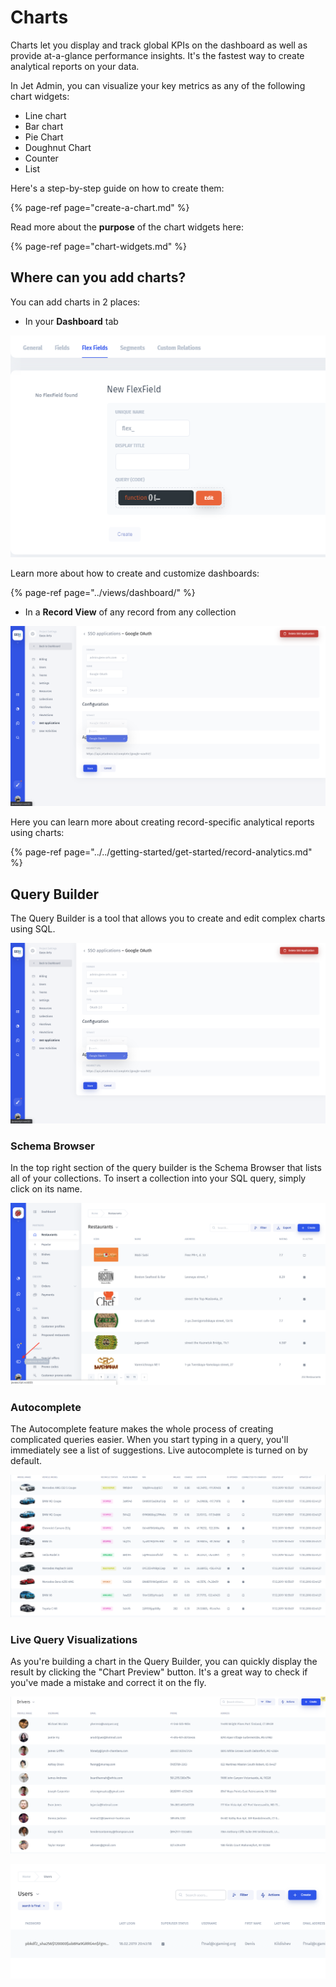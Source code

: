 # Charts

Charts let you display and track global KPIs on the dashboard as well as provide at-a-glance performance insights. It's the fastest way to create analytical reports on your data. 

In Jet Admin, you can visualize your key metrics as any of the following chart widgets:

* Line chart
* Bar chart
* Pie Chart
* Doughnut Chart
* Counter
* List

Here's a step-by-step guide on how to create them:

{% page-ref page="create-a-chart.md" %}

Read more about the **purpose** of the chart widgets here:

{% page-ref page="chart-widgets.md" %}

## Where can you add charts?

You can add charts in 2 places:

* In your **Dashboard** tab

![](../../.gitbook/assets/image%20%28255%29.png)

Learn more about how to create and customize dashboards: 

{% page-ref page="../views/dashboard/" %}

* In a **Record View** of any record from any collection

![](../../.gitbook/assets/image%20%2826%29.png)

Here you can learn more about creating record-specific analytical reports using charts:

{% page-ref page="../../getting-started/get-started/record-analytics.md" %}

## Query Builder

The Query Builder is a tool that allows you to create and edit complex charts using SQL. 

![](../../.gitbook/assets/image%20%2845%29.png)

### Schema Browser <a id="Schema-Browser"></a>

In the top right section of the query builder is the Schema Browser that lists all of your collections. To insert a collection into your SQL query, simply click on its name. 

![](../../.gitbook/assets/image%20%28107%29.png)

### Autocomplete <a id="Auto-Complete"></a>

The Autocomplete feature makes the whole process of creating complicated queries easier. When you start typing in a query, you'll immediately see a list of suggestions. Live autocomplete is turned on by default. 

![](../../.gitbook/assets/image%20%28274%29.png)

### Live Query Visualizations <a id="3-Add-Visualizations"></a>

As you're building a chart in the Query Builder, you can quickly display the result by clicking the "Chart Preview" button. It's a great way to check if you've made a mistake and correct it on the fly.

![](../../.gitbook/assets/image%20%28141%29.png)

![](../../.gitbook/assets/image%20%28116%29.png)

